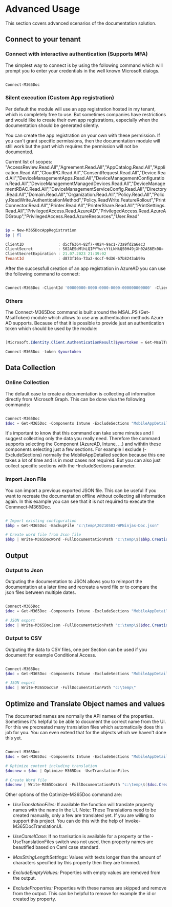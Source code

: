 # Advanced Usage

This section covers advanced scenarios of the documentation solution.

## Connect to your tenant

### Connect with interactive authentication (Supports MFA)

The simplest way to connect is by using the following command which will prompt you to enter your credentials in the well known Microsoft dialogs.

```powershell

Connect-M365Doc

```

### Silent execution (Custom App registration)

Per default the module will use an app registration hosted in my tenant, which is completely free to use. But sometimes companies have restrictions and would like to create their own app registrations, especially when the documentation should be generated silently.

You can create the app registration on your own with these permission. If you can't grant specific permissions, then the documentation module will still work but the part which requires the permission will not be documented.

Current list of scopes:
"AccessReview.Read.All","Agreement.Read.All","AppCatalog.Read.All","Application.Read.All","CloudPC.Read.All","ConsentRequest.Read.All","Device.Read.All","DeviceManagementApps.Read.All","DeviceManagementConfiguration.Read.All","DeviceManagementManagedDevices.Read.All","DeviceManagementRBAC.Read.All","DeviceManagementServiceConfig.Read.All","Directory.Read.All","Domain.Read.All","Organization.Read.All","Policy.Read.All","Policy.ReadWrite.AuthenticationMethod","Policy.ReadWrite.FeatureRollout","PrintConnector.Read.All","Printer.Read.All","PrinterShare.Read.All","PrintSettings.Read.All","PrivilegedAccess.Read.AzureAD","PrivilegedAccess.Read.AzureADGroup","PrivilegedAccess.Read.AzureResources","User.Read"

```powershell

$p = New-M365DocAppRegistration
$p | fl

ClientID               : d5cf6364-82f7-4024-9ac1-73a9fd2a6ec3
ClientSecret           : S02AESdMlhLQIPYYw/cYtLkHkQS0H49jXh02AS6Ek0U=
ClientSecretExpiration : 21.07.2023 21:39:02
TenantId               : d873f16a-73a2-4ccf-9d36-67b8243ab99a


```

After the successfull creation of an app registration in AzureAD you can use the following command to connect:

```powershell

Connect-M365Doc -ClientId '00000000-0000-0000-0000-000000000000' -ClientSecret (ConvertTo-SecureString 'SuperSecretString' -AsPlainText -Force) -TenantId '00000000-0000-0000-0000-000000000000'

```

### Others

The Connect-M365Doc command is built around the MSAL.PS (Get-MsalToken) module which allows to use any authentication methods Azure AD supports. Because of that it is possible to provide just an authentication token which should be used by the module:

```powershell

[Microsoft.Identity.Client.AuthenticationResult]$yourtoken = Get-MsalToken

Connect-M365Doc -token $yourtoken

```

## Data Collection

### Online Collection

The default case to create a documentation is collecting all information directly from Microsoft Graph. This can be done viua the following commands:

```powershell

Connect-M365Doc
$doc = Get-M365Doc -Components Intune -ExcludeSections "MobileAppDetailed"

```

It's important to know that this command can take some minutes and I suggest collecting only the data you really need. Therefore the command supports selecting the Component (AzureAD, Intune, ...) and withtin these components selecting just a few sections. For example I exclude (-ExcludeSections) normally the MobileAppDetailed section because this one takes a lot of time and is in most cases not required. But you can also just collect specific sections with the -IncludeSections parameter.

### Import Json File

You can import a previous exported JSON file. This can be useful if you want to recreate the documentation offline without collecting all information again. In this example you can see that it is not required to execute the Conmnect-M365Doc.

```powershell

# Import existing configuration
$bkp = Get-M365Doc -BackupFile "c:\temp\20210503-WPNinjas-Doc.json"

# Create word file from Json file
$bkp | Write-M365DocWord -FullDocumentationPath "c:\temp\$($bkp.CreationDate.ToString("yyyyMMddHHmm"))-WPNinjas-DocBkp.docx"


```

## Output

### Output to Json

Outputing the documentation to JSON allows you to reimport the documentation at a later time and recreate a word file or to compare the json files between multiple dates.

```powershell

Connect-M365Doc
$doc = Get-M365Doc -Components Intune -ExcludeSections "MobileAppDetailed"

# JSON export
$doc | Write-M365DocJson -FullDocumentationPath "c:\temp\$($doc.CreationDate.ToString("yyyyMMddHHmm"))-WPNinjas-Doc.json"


```

### Output to CSV

Outputing the data to CSV files, one per Section can be used if you document for example Conditional Access.

```powershell

Connect-M365Doc
$doc = Get-M365Doc -Components Intune -ExcludeSections "MobileAppDetailed"

# JSON export
$doc | Write-M365DocCSV -FullDocumentationPath "c:\temp\"

```

## Optimize and Translate Object names and values

The documented names are normally the API names of the properties. Sometimes it's helpful to be able to document the correct name from the UI. For this we precreated many translation files which automatically does this job for you. You can even extend that for the objects which we haven't done this yet.

```powershell

Connect-M365Doc
$doc = Get-M365Doc -Components Intune -ExcludeSections "MobileAppDetailed"

# Optimize content including translation
$docnew = $doc | Optimize-M365Doc -UseTranslationFiles 

# Create Word file
$docnew | Write-M365DocWord -FullDocumentationPath "c:\temp\$($doc.CreationDate.ToString("yyyyMMddHHmm"))-WPNinjas-Doc-Translated.docx"

```

Other options of the Optimize-M365Doc command are:

- *UseTranslationFiles:* If available the function will translate property names with the name in the UI.
Note:
These Translations need to be created manually, only a few are translated yet. If you are willing
to support this project. You can do this with the help of Invoke-M365DocTranslationUI.

- *UseCamelCase:* If no tranlsation is available for a property or the -UseTranslationFiles switch was not used, then property names are beautified based on Caml case standard.

- *MaxStringLengthSettings:* Values with texts longer than the amount of characters specified by this property then they are trimmed.

- *ExcludeEmptyValues:* Properties with empty values are removed from the output.

- *ExcludeProperties:* Properties with these names are skipped and remove from the output. This can be helpful to remove for example the id or created by property.


